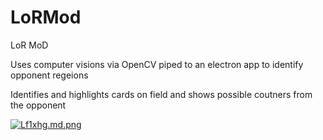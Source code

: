 # LoRMod
LoR MoD

Uses computer visions via OpenCV piped to an electron app to identify opponent regeions

Identifies and highlights cards on field and shows possible coutners from the opponent

[![Lf1xhg.md.png](https://iili.io/Lf1xhg.md.png)](https://freeimage.host/i/Lf1xhg)
